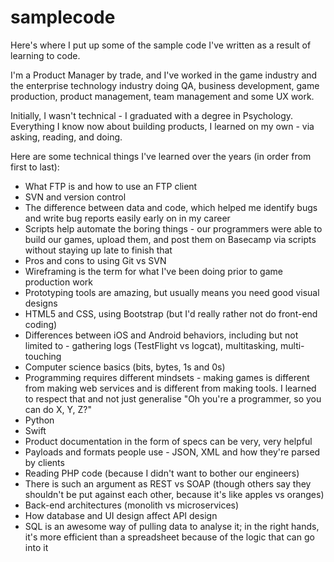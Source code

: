 # samplecode
Here's where I put up some of the sample code I've written as a result of learning to code.

I'm a Product Manager by trade, and I've worked in the game industry and the enterprise technology industry doing QA, business development, game production, product management, team management and some UX work.

Initially, I wasn't technical - I graduated with a degree in Psychology. Everything I know now about building products, I learned on my own - via asking, reading, and doing.

Here are some technical things I've learned over the years (in order from first to last):
- What FTP is and how to use an FTP client
- SVN and version control
- The difference between data and code, which helped me identify bugs and write bug reports easily early on in my career
- Scripts help automate the boring things - our programmers were able to build our games, upload them, and post them on Basecamp via scripts without staying up late to finish that
- Pros and cons to using Git vs SVN
- Wireframing is the term for what I've been doing prior to game production work
- Prototyping tools are amazing, but usually means you need good visual designs
- HTML5 and CSS, using Bootstrap (but I'd really rather not do front-end coding)
- Differences between iOS and Android behaviors, including but not limited to - gathering logs (TestFlight vs logcat), multitasking, multi-touching
- Computer science basics (bits, bytes, 1s and 0s)
- Programming requires different mindsets - making games is different from making web services and is different from making tools. I learned to respect that and not just generalise "Oh you're a programmer, so you can do X, Y, Z?"
- Python
- Swift
- Product documentation in the form of specs can be very, very helpful
- Payloads and formats people use - JSON, XML and how they're parsed by clients
- Reading PHP code (because I didn't want to bother our engineers)
- There is such an argument as REST vs SOAP (though others say they shouldn't be put against each other, because it's like apples vs oranges)
- Back-end architectures (monolith vs microservices)
- How database and UI design affect API design
- SQL is an awesome way of pulling data to analyse it; in the right hands, it's more efficient than a spreadsheet because of the logic that can go into it
